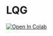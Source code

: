 # LQG
[![Open In Colab](https://colab.research.google.com/assets/colab-badge.svg)](https://colab.research.google.com/gist/jamesmathew07/5041566990552d46bc92b63377d9ceda/cosmo.ipynb)

